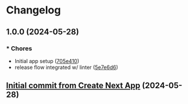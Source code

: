 # Changelog

## 1.0.0 (2024-05-28)


### * Chores

* Initial app setup ([705e410](https://github.com/Rams-123/cloud-demo/commit/705e410c57fd54cb2b15a8da31b2e95fcf648f57))
* release flow integrated w/ linter ([5e7e6d6](https://github.com/Rams-123/cloud-demo/commit/5e7e6d62ed0df322f88f5d08286c95a8ccebe3d4))

## [Initial commit from Create Next App](https://github.com/Rams-123/cloud-demo/commit/4e8ff39a22e78dcf9f3fa364458aa4d08306d337) (2024-05-28)
